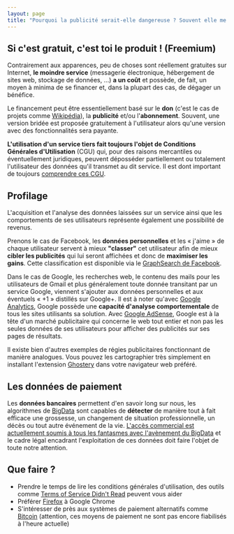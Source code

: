 ```yaml
---
layout: page
title: "Pourquoi la publicité serait-elle dangereuse ? Souvent elle me simplifie la vie."
---
```


<h2><i class="glyphicon glyphicon-hand-right" aria-hidden="true"></i> Si c'est gratuit, c'est toi le produit ! (Freemium)</h2>

Contrairement aux apparences, peu de choses sont réellement gratuites sur
Internet, **le moindre service** (messagerie électronique, hébergement de sites
web, stockage de données, ...) **a un coût** et possède, de fait, un moyen à
minima de se financer et, dans la plupart des cas, de dégager un bénéfice.

Le financement peut être essentiellement basé sur le **don** (c'est le cas de
projets comme [Wikipédia](https://www.wikipedia.org/)), la **publicité** et/ou
l'**abonnement**. Souvent, une version bridée est proposée gratuitement à
l'utilisateur alors qu'une version avec des fonctionnalités sera payante.

**L'utilisation d'un service tiers fait toujours l'objet de Conditions
Générales d'Utilisation** (CGU) qui, pour des raisons mercantiles ou
éventuellement juridiques, peuvent déposséder partiellement ou totalement
l'utilisateur des données qu'il transmet au dit service. Il est dont important
de toujours <a href="https://tosdr.org/">comprendre ces CGU</a>.

<h2><i class="glyphicon glyphicon-hand-right" aria-hidden="true"></i> Profilage</h2>

L'acquisition et l'analyse des données laissées sur un service ainsi que les
comportements de ses utilisateurs représente également une possibilité de
revenus.

Prenons le cas de Facebook, les **données personnelles** et les « j'aime » de
chaque utilisateur servent à mieux **"classer"** cet utilisateur afin de mieux
**cibler les publicités** qui lui seront affichées et donc de **maximiser les
gains**.  Cette classification est disponible via le
<a href="http://www.cnil.fr/linstitution/actualite/article/article/graph-search-testez-limpact-du-nouvel-outil-de-recherche-de-facebook-sur-vos-donnees/">GraphSearch
de Facebook</a>.

Dans le cas de Google, les recherches web, le contenu des mails pour les
utilisateurs de Gmail et plus généralement toute donnée transitant par un
service Google, viennent s'ajouter aux données personnelles et aux éventuels «
+1 » distillés sur Google+. Il est à noter qu'avec
<a href="http://fr.wikipedia.org/wiki/Google_Analytics">Google Analytics</a>,
Google possède une **capacité d'analyse comportementale** de tous les sites
utilisants sa solution. Avec
<a href="http://fr.wikipedia.org/wiki/AdSense">Google AdSense</a>, Google est à
la tête d'un marché publicitaire qui concerne le web tout entier et non pas les
seules données de ses utilisateurs pour afficher des publicités sur ses pages
de résultats.

Il existe bien d'autres exemples de régies publicitaires fonctionnant de
manière analogues. Vous pouvez les cartographier très simplement en installant
l'extension <a href="https://www.ghostery.com/fr/">Ghostery</a> dans votre
navigateur web préféré.

<h2><i class="glyphicon glyphicon-hand-right" aria-hidden="true"></i> Les données de paiement</h2>

Les **données bancaires** permettent d'en savoir long sur nous, les algorithmes
de [BigData](https://fr.wikipedia.org/wiki/Big_data) sont capables de
**détecter** de manière tout à fait efficace une grossesse, un changement de
situation professionnelle, un décès ou tout autre événement de la vie.
<a href="http://www.lesechos.fr/idees-debats/cercle/cercle-77046-la-tentation-des-banques-dutiliser-nos-donnees-a-caractere-personnel-1017612.php">L'accès
commercial est actuellement soumis à tous les fantasmes avec l'avènement du
BigData</a> et le cadre légal encadrant l'exploitation de ces données doit
faire l'objet de toute notre attention.

<h2><i class="glyphicon glyphicon-hand-right" aria-hidden="true"></i> Que faire ?</h2>

- Prendre le temps de lire les conditions générales d'utilisation, des outils
  comme [Terms of Service Didn't Read](https://tosdr.org/) peuvent vous aider
- Préférer [Firefox](https://www.mozilla.org/fr/firefox/new/) à Google Chrome
- S'intéresser de près aux systèmes de paiement alternatifs comme
  [Bitcoin](http://fr.wikipedia.org/wiki/Bitcoin) (attention, ces moyens de
  paiement ne sont pas encore fiabilisés à l'heure actuelle)

